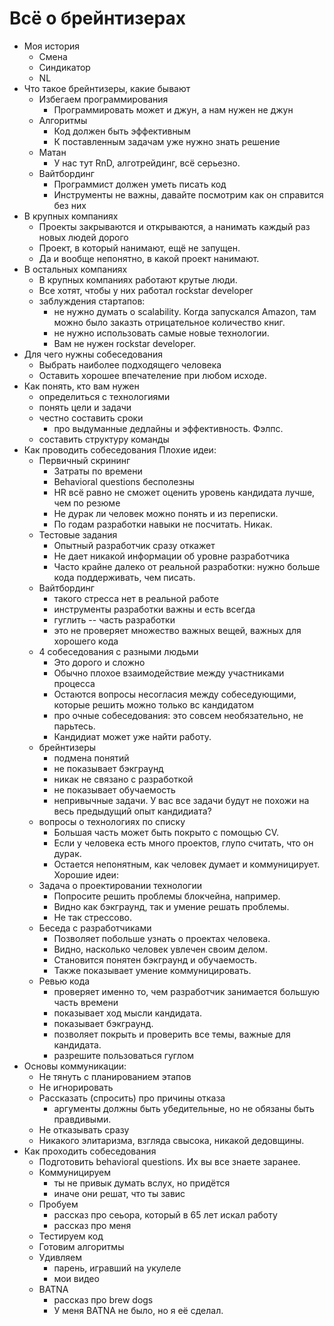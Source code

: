 # Всё о брейнтизерах

+ Моя история
  + Смена
  + Синдикатор
  + NL
+ Что такое брейнтизеры, какие бывают
  + Избегаем программирования
    - Программировать может и джун, а нам нужен не джун
  + Алгоритмы
    - Код должен быть эффективным
    - К поставленным задачам уже нужно знать решение
  + Матан
    - У нас тут RnD, алготрейдинг, всё серьезно.
  + Вайтбординг
    - Программист должен уметь писать код
    - Инструменты не важны, давайте посмотрим как он справится без них
+ В крупных компаниях
  - Проекты закрываются и открываются, а нанимать каждый раз новых людей дорого
  - Проект, в который нанимают, ещё не запущен.
  - Да и вообще непонятно, в какой проект нанимают.
+ В остальных компаниях
  - В крупных компаниях работают крутые люди.
  - Все хотят, чтобы у них работал rockstar developer
  - заблуждения стартапов:
    - не нужно думать о scalability. Когда запускался Amazon, там можно было заказть отрицательное количество книг.
    - не нужно использовать самые новые технологии.
    - Вам не нужен rockstar developer.
+ Для чего нужны собеседования
  - Выбрать наиболее подходящего человека
  - Оставить хорошее впечателение при любом исходе.
+ Как понять, кто вам нужен
  + определиться с технологиями
  + понять цели и задачи
  + честно составить сроки
    - про выдуманные дедлайны и эффективность. Фэлпс.
  + составить структуру команды
+ Как проводить собеседования
  Плохие идеи:
    + Первичный скрининг
      - Затраты по времени
      - Behavioral questions бесполезны
      - HR всё равно не сможет оценить уровень кандидата лучше, чем по резюме
      - Не дурак ли человек можно понять и из переписки.
      - По годам разработки навыки не посчитать. Никак.
    + Тестовые задания
      - Опытный разработчик сразу откажет
      - Не дает никакой информации об уровне разработчика
      - Часто крайне далеко от реальной разработки: нужно больше кода поддерживать, чем писать.
    + Вайтбординг
      - такого стресса нет в реальной работе
      - инструменты разработки важны и есть всегда
      - гуглить -- часть разработки
      - это не проверяет множество важных вещей, важных для хорошего кода
    + 4 собеседования с разными людьми
      - Это дорого и сложно
      - Обычно плохое взаимодействие между участниками процесса
      - Остаются вопросы несогласия между собеседующими, которые решить можно только вс кандидатом
      - про очные собеседования: это совсем необязательно, не парьтесь.
      - Кандидиат может уже найти работу.
    - брейнтизеры
      - подмена понятий
      - не показывает бэкграунд
      - никак не связано с разработкой
      - не показывает обучаемость
      - непривычные задачи. У вас все задачи будут не похожи на весь предыдущий опыт кандидиата?
    - вопросы о технологиях по списку
      - Большая часть может быть покрыто с помощью CV.
      - Если у человека есть много проектов, глупо считать, что он дурак.
      - Остается непонятным, как человек думает и коммуницирует.
  Хорошие идеи:
    + Задача о проектировании технологии
      - Попросите решить проблемы блокчейна, например.
      - Видно как бэкграунд, так и умение решать проблемы.
      - Не так стрессово.
    + Беседа с разработчиками
      - Позволяет побольше узнать о проектах человека.
      - Видно, насколько человек увлечен своим делом.
      - Становится понятен бэкграунд и обучаемость.
      - Также показывает умение коммуницировать.
    + Ревью кода
      - проверяет именно то, чем разработчик занимается большую часть времени
      - показывает ход мысли кандидата.
      - показывает бэкграунд.
      - позволяет покрыть и проверить все темы, важные для кандидата.
      - разрешите пользоваться гуглом
+ Основы коммуникации:
  + Не тянуть с планированием этапов
  + Не игнорировать
  + Рассказать (спросить) про причины отказа
    - аргументы должны быть убедительные, но не обязаны быть правдивыми.
  + Не отказывать сразу
  + Никакого элитаризма, взгляда свысока, никакой дедовщины.
+ Как проходить собеседования
  + Подготовить behavioral questions. Их вы все знаете заранее.
  + Коммуницируем
    - ты не привык думать вслух, но придётся
    - иначе они решат, что ты завис
  + Пробуем
    - рассказ про сеьора, который в 65 лет искал работу
    - рассказ про меня
  + Тестируем код
  + Готовим алгоритмы
  + Удивляем
    - парень, игравший на укулеле
    - мои видео
  + BATNA
    - рассказ про brew dogs
    - У меня BATNA не было, но я её сделал.

